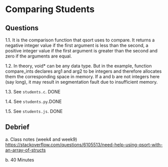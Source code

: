 # Comparing Students

## Questions

1.1. It is the comparison function that qsort uses to compare. It returns a negative integer value if the first argument is less than the second,
a positive integer value if the first argument is greater than the second and zero if the arguments are equal.

1.2. In theory, void* can be any data type. But in the example, function compare_ints declares arg1 and arg2 to be integers and therefore allocates
them the corresponding space in memory. If a and b are not integers here (say long), it may result in segmentation fault due to insufficient memory.

1.3. See `students.c`. DONE

1.4. See `students.py`.DONE

1.5. See `students.js`. DONE

## Debrief

a. Class notes (week4 and week9)
   https://stackoverflow.com/questions/6105513/need-help-using-qsort-with-an-array-of-structs

b. 40 Minutes
